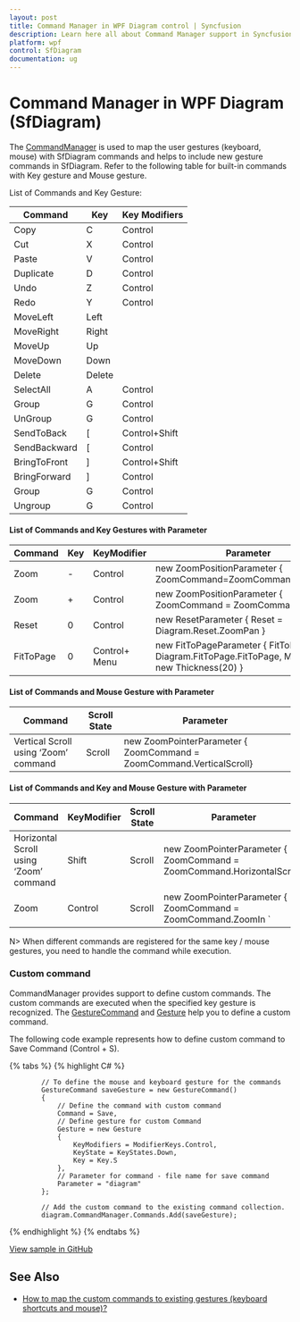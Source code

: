 ```yaml
---
layout: post
title: Command Manager in WPF Diagram control | Syncfusion
description: Learn here all about Command Manager support in Syncfusion WPF Diagram (SfDiagram) control and more.
platform: wpf
control: SfDiagram
documentation: ug
---
```


# Command Manager in WPF Diagram (SfDiagram)

The [CommandManager](https://help.syncfusion.com/cr/wpf/Syncfusion.UI.Xaml.Diagram.CommandManager.html) is used to map the user gestures (keyboard, mouse) with SfDiagram commands and helps to include new gesture commands in SfDiagram. Refer to the following table for built-in commands with Key gesture and Mouse gesture.

List of Commands and Key Gesture:

| Command | Key | Key Modifiers |
|---|---|---|
| Copy | C | Control |
| Cut | X| Control |
| Paste | V | Control |
| Duplicate | D | Control |
| Undo | Z | Control |
| Redo | Y | Control |
| MoveLeft | Left | |	
| MoveRight | Right | |
| MoveUp | Up |	|
| MoveDown | Down |	|
| Delete | Delete |	|
| SelectAll | A	| Control |
| Group| G|	Control |
| UnGroup | G | Control |
| SendToBack | [ | Control+Shift |
| SendBackward | [ | Control |
| BringToFront | ] | Control+Shift |
| BringForward | ] | Control |
| Group | G | Control |
| Ungroup | G | Control |

#### List of Commands and Key Gestures with Parameter

| Command | Key | KeyModifier | Parameter |
|---|---|---|---|
| Zoom | - | Control | new ZoomPositionParameter { ZoomCommand=ZoomCommand.ZoomOut} |
| Zoom | + | Control | new ZoomPositionParameter { ZoomCommand = ZoomCommand.ZoomIn } |
| Reset | 0 | Control | new ResetParameter { Reset = Diagram.Reset.ZoomPan } |
| FitToPage | 0 | Control+ Menu | new FitToPageParameter { FitToPage = Diagram.FitToPage.FitToPage, Margin = new Thickness(20) } |

#### List of Commands and Mouse Gesture with Parameter

| Command | Scroll State | Parameter |
|---|---|---|
| Vertical Scroll using ‘Zoom’ command | Scroll | new ZoomPointerParameter { ZoomCommand = ZoomCommand.VerticalScroll} |

#### List of Commands and Key and Mouse Gesture with Parameter

| Command | KeyModifier | Scroll State | Parameter |
|---|---|---|---|
| Horizontal Scroll using ‘Zoom’ command | Shift | Scroll | new ZoomPointerParameter { ZoomCommand = ZoomCommand.HorizontalScroll} |
| Zoom | Control | Scroll | new ZoomPointerParameter { ZoomCommand = ZoomCommand.ZoomIn `|` ZoomCommand.ZoomOut} |

N> When different commands are registered for the same key / mouse gestures, you need to handle the command while execution.

### Custom command

CommandManager provides support to define custom commands. The custom commands are executed when the specified key gesture is recognized.
The [GestureCommand](https://help.syncfusion.com/cr/wpf/Syncfusion.UI.Xaml.Diagram.GestureCommand.html) and [Gesture](https://help.syncfusion.com/cr/wpf/Syncfusion.UI.Xaml.Diagram.Gesture.html) help you to define a custom command.

The following code example represents how to define custom command to Save Command (Control + S).


{% tabs %}
{% highlight C# %}

            // To define the mouse and keyboard gesture for the commands
            GestureCommand saveGesture = new GestureCommand()
            {
                // Define the command with custom command
                Command = Save,
                // Define gesture for custom Command
                Gesture = new Gesture
                {
                    KeyModifiers = ModifierKeys.Control,
                    KeyState = KeyStates.Down,
                    Key = Key.S
                },
                // Parameter for command - file name for save command
                Parameter = "diagram"
            };

            // Add the custom command to the existing command collection.
            diagram.CommandManager.Commands.Add(saveGesture);

{% endhighlight %}
{% endtabs %}

[View sample in GitHub](https://github.com/SyncfusionExamples/WPF-Diagram-Examples/tree/master/Samples/Commands/CustomCommand)

## See Also

* [How to map the custom commands to existing gestures (keyboard shortcuts and mouse)?](https://support.syncfusion.com/kb/article/8709/how-to-map-the-custom-commands-to-existing-gestures-keyboard-shortcuts-and-mouse-in-wpf)